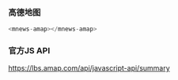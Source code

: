 ### 高德地图
```ts
<mnews-amap></mnews-amap>
```

### 官方JS API 
https://lbs.amap.com/api/javascript-api/summary
